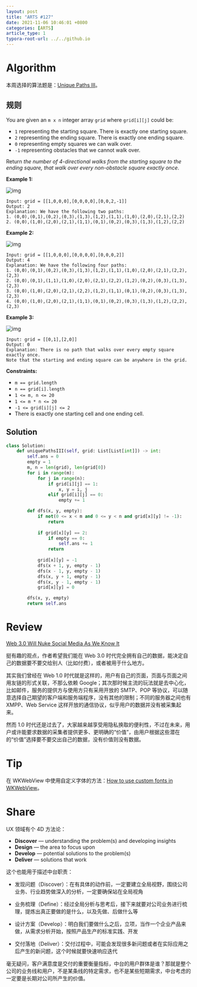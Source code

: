 ```yaml
---
layout: post
title: "ARTS #127"
date: 2021-11-06 10:46:01 +0800
categories: [ARTS]
article_type: 1
typora-root-url: ../../github.io
---
```



# Algorithm

本周选择的算法题是：[Unique Paths III](https://leetcode.com/problems/unique-paths-iii/)。


## 规则

You are given an `m x n` integer array `grid` where `grid[i][j]` could be:

- `1` representing the starting square. There is exactly one starting square.
- `2` representing the ending square. There is exactly one ending square.
- `0` representing empty squares we can walk over.
- `-1` representing obstacles that we cannot walk over.

Return *the number of 4-directional walks from the starting square to the ending square, that walk over every non-obstacle square exactly once*.

 

**Example 1:**

![img](https://assets.leetcode.com/uploads/2021/08/02/lc-unique1.jpg)

```
Input: grid = [[1,0,0,0],[0,0,0,0],[0,0,2,-1]]
Output: 2
Explanation: We have the following two paths: 
1. (0,0),(0,1),(0,2),(0,3),(1,3),(1,2),(1,1),(1,0),(2,0),(2,1),(2,2)
2. (0,0),(1,0),(2,0),(2,1),(1,1),(0,1),(0,2),(0,3),(1,3),(1,2),(2,2)
```

**Example 2:**

![img](https://assets.leetcode.com/uploads/2021/08/02/lc-unique2.jpg)

```
Input: grid = [[1,0,0,0],[0,0,0,0],[0,0,0,2]]
Output: 4
Explanation: We have the following four paths: 
1. (0,0),(0,1),(0,2),(0,3),(1,3),(1,2),(1,1),(1,0),(2,0),(2,1),(2,2),(2,3)
2. (0,0),(0,1),(1,1),(1,0),(2,0),(2,1),(2,2),(1,2),(0,2),(0,3),(1,3),(2,3)
3. (0,0),(1,0),(2,0),(2,1),(2,2),(1,2),(1,1),(0,1),(0,2),(0,3),(1,3),(2,3)
4. (0,0),(1,0),(2,0),(2,1),(1,1),(0,1),(0,2),(0,3),(1,3),(1,2),(2,2),(2,3)
```

**Example 3:**

![img](https://assets.leetcode.com/uploads/2021/08/02/lc-unique3-.jpg)

```
Input: grid = [[0,1],[2,0]]
Output: 0
Explanation: There is no path that walks over every empty square exactly once.
Note that the starting and ending square can be anywhere in the grid.
```

 

**Constraints:**

- `m == grid.length`
- `n == grid[i].length`
- `1 <= m, n <= 20`
- `1 <= m * n <= 20`
- `-1 <= grid[i][j] <= 2`
- There is exactly one starting cell and one ending cell.

## Solution

```python
class Solution:
    def uniquePathsIII(self, grid: List[List[int]]) -> int:
        self.ans = 0
        empty = 1
        m, n = len(grid), len(grid[0])
        for i in range(m):
            for j in range(n):
                if grid[i][j] == 1:
                    x, y = i, j
                elif grid[i][j] == 0:
                    empty += 1

        def dfs(x, y, empty):
            if not(0 <= x < m and 0 <= y < n and grid[x][y] != -1):
                return
            
            if grid[x][y] == 2:
                if empty == 0:
                    self.ans += 1
                return
            
            grid[x][y] = -1
            dfs(x + 1, y, empty - 1)
            dfs(x - 1, y, empty - 1)
            dfs(x, y + 1, empty - 1)
            dfs(x, y - 1, empty - 1)
            grid[x][y] = 0

        dfs(x, y, empty)
        return self.ans
```


# Review

[Web 3.0 Will Nuke Social Media As We Know It](https://medium.com/technology-hits/web-3-0-will-nuke-social-media-as-we-know-it-ae246548256b)

挺有趣的观点，作者希望我们能在 Web 3.0 时代完全拥有自己的数据，能决定自己的数据要不要交给别人（比如付费），或者被用于什么地方。

其实我们曾经在 Web 1.0 时代就是这样的，用户有自己的页面，页面与页面之间用友链的形式关联，不那么依赖 Google；其次那时候主流的玩法就是去中心化，比如邮件，服务的提供方与使用方只有采用开放的 SMTP、POP 等协议，可以随意选择自己期望的客户端和服务端程序，没有其他的限制；不同的服务器之间也有 XMPP、Web Service 这样开放的通信协议，似乎用户的数据并没有被采集起来。

然而 1.0 时代还是过去了，大家越来越享受用隐私换取的便利性，不过在未来，用户或许能要求数据的采集者提供更多、更明确的“价值”，由用户根据这些潜在的“价值”选择要不要交出自己的数据，没有价值则没有数据。

# Tip

在 WKWebView 中使用自定义字体的方法：[How to use custom fonts in WKWebView](https://sarunw.com/posts/how-to-use-custom-fonts-in-wkwebview/)。

# Share

UX 领域有个 4D 方法论：

- **Discover** — understanding the problem(s) and developing insights
- **Design** — the area to focus upon
- **Develop** — potential solutions to the problem(s)
- **Deliver** — solutions that work

这个也能用于描述中台职责：

- 发现问题（Discover）：在有具体的动作前，一定要建立全局视野，围绕公司业务、行业趋势做深入的分析，一定要确保站在全局视角

- 业务梳理（Define）：经过全局分析与思考后，接下来就要对公司业务进行梳理，提炼出真正要做的是什么，以及先做、后做什么等

- 设计方案（Develop）：明白我们要做什么之后，立项，当作一个企业产品来做，从需求分析开始，按照产品生产的标准实践、开发

- 交付落地（Deliver）：交付过程中，可能会发现很多新问题或者在实际应用之后产生的新问题，这个时候就要快速响应迭代

毫无疑问，客户满意度是交付的重要衡量指标，中台的用户群体是谁？那就是整个公司的业务线和用户，不是某条线的特定需求，也不是某些短期需求，中台考虑的一定要是长期对公司所产生的价值。

